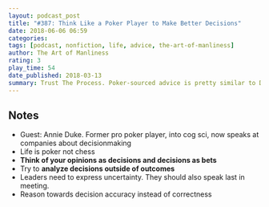 ```yaml
---
layout: podcast_post
title: "#387: Think Like a Poker Player to Make Better Decisions"
date: 2018-06-06 06:59
categories:
tags: [podcast, nonfiction, life, advice, the-art-of-manliness]
author: The Art of Manliness
rating: 3
play_time: 54
date_published: 2018-03-13
summary: Trust The Process. Poker-sourced advice is pretty similar to DFS.
---
```


## Notes

* Guest: Annie Duke. Former pro poker player, into cog sci, now speaks
  at companies about decisionmaking
* Life is poker not chess
* **Think of your opinions as decisions and decisions as bets**
* Try to **analyze decisions outside of outcomes**
* Leaders need to express uncertainty. They should also speak last in
  meeting.
* Reason towards decision accuracy instead of correctness


